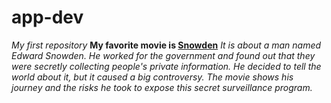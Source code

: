 # app-dev
*My first repository*
**My favorite movie is [Snowden](https://www.netflix.com/ph-en/title/80064514)**
*It is about a man named Edward Snowden. He worked for the government and found out that they were secretly collecting people's private information. He decided to tell the world about it, but it caused a big controversy. The movie shows his journey and the risks he took to expose this secret surveillance program.*
